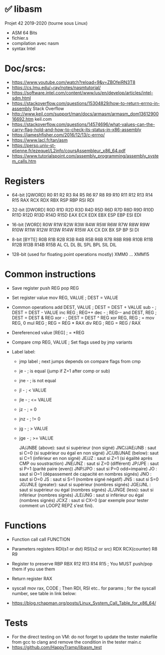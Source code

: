 # ✅ libasm
Projet 42 2019-2020 (tourne sous Linux)
* ASM 64 Bits
* fichier.s
* compilation avec nasm
* syntax Intel

# Doc/srcs:
 * https://www.youtube.com/watch?reload=9&v=ZBOfeiRN3T8
 * https://cs.lmu.edu/~ray/notes/nasmtutorial/
 * https://software.intel.com/content/www/us/en/develop/articles/intel-sdm.html
 * https://stackoverflow.com/questions/15304829/how-to-return-errno-in-assembly
Stack Overflow
 * http://www.keil.com/support/man/docs/armasm/armasm_dom1361290016692.htm
keil.com
 * https://stackoverflow.com/questions/14574696/what-values-can-the-carry-flag-hold-and-how-to-check-its-status-in-x86-assembly
 * https://jameshfisher.com/2016/12/13/c-errno/
 * https://www.lacl.fr/tan/asm
 * https://perso.univ-st-etienne.fr/ezequel/L2info/coursAssembleur_x86_64.pdf
 * https://www.tutorialspoint.com/assembly_programming/assembly_system_calls.htm

# Registers
* 64-bit [QWORD]
R0  R1  R2  R3  R4  R5  R6  R7  R8  R9  R10  R11  R12  R13  R14  R15
RAX RCX RDX RBX RSP RBP RSI RDI

* 32-bit [DWORD]
R0D R1D R2D R3D R4D R5D R6D R7D R8D R9D R10D R11D R12D R13D R14D R15D
EAX ECX EDX EBX ESP EBP ESI EDI

* 16-bit [WORD]
R0W R1W R2W R3W R4W R5W R6W R7W R8W R9W R10W R11W R12W R13W R14W R15W
AX  CX  DX  BX  SP  BP  SI  DI

* 8-bit [BYTE]
R0B R1B R2B R3B R4B R5B R6B R7B R8B R9B R10B R11B R12B R13B R14B R15B
AL  CL  DL  BL  SPL BPL SIL DIL

* 128-bit (used for floating point operations mostly)
XMM0 ... XMM15

# Common instructions

* Save register
push	REG
pop		REG

* Set register value
mov		REG, VALUE	; DEST = VALUE

* Common operations
add		DEST, VALUE	; DEST = DEST + VALUE
sub		-			; DEST = DEST - VALUE
inc		REG			; REG++
dec		-			; REG--
and		DEST, REG	; DEST = DEST & REG
xor		-			; DEST = DEST ^ REG
xor		REG, REG	; = mov	REG, 0
mul		REG			; REG = REG * RAX
div		REG			; REG = REG / RAX

* Dereferenced value
		[REG]		; = *REG

* Compare
cmp	REG, VALUE		; Set flags used by jmp variants

* Label
label:
	*	jmp	label	; next jumps depends on compare flags from cmp
	*	je	-		; is equal (jump if Z=1 after comp or sub)
	*	jne	-		; is not equal
	*	jl	-		; < VALUE
	*	jle	-		; <= VALUE
	*	jz	-		; = 0
	*	jnz	-		; != 0
	*	jg	-		; > VALUE
	*	jge	-		; >= VALUE

        JA/JNBE (above): saut si supérieur (non signé) 
        JNC/JAE/JNB : saut si C=0 (si supérieur ou égal en non signé) 
        JC/JB/JNAE (below): saut si C=1 (inférieur en non signé) 
        JE/JZ : saut si Z=1 (si égalité après CMP ou soustraction) 
        JNE/JNZ : saut si Z=0 (différent) 
        JP/JPE : saut si P=1 (parité paire (even)) 
        JNP/JPO : saut si P=0 odd=impaire) 
        JO : saut si O=1 (dépassement de capacité en nombres signés) 
        JNO : saut si O=0 
        JS : saut si S=1 (nombre signé négatif) 
        JNS : saut si S=0 
        JG/JNLE (greater): saut si supérieur (nombres signés) 
        JGE/JNL : saut si supérieur ou égal (nombres signés) 
        JL/JNGE (less): saut si inférieur (nombres signés) 
        JLE/JNG : saut si inférieur ou égal (nombres signés) 
        JCXZ : saut si CX=0 (par exemple pour tester comment un LOOPZ REPZ s'est fini).

# Functions

* Function call
call	FUNCTION

* Parameters registers
RDI(s1 or dst) RSI(s2 or src) RDX RCX(counter) R8 R9

* Register to preserve
RBP RBX R12 R13 R14 R15	; You MUST push/pop them if you use them

* Return register
RAX

* syscall
mov		rax, CODE	; Then RDI, RSI etc.. for params
					; for the syscall number, see table in link below:
* https://blog.rchapman.org/posts/Linux_System_Call_Table_for_x86_64/

# Tests
 * For the direct testing on VM: do not forget to update the tester makefile from gcc to clang and remove the condition in the tester main.c
 * https://github.com/HappyTramp/libasm_test
